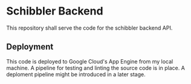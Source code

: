 # Schibbler Backend

This repository shall serve the code for the schibbler backend API.

## Deployment

This code is deployed to Google Cloud's App Engine from my local machine.
A pipeline for testing and linting the source code is in place.
A deploment pipeline might be introduced in a later stage.
